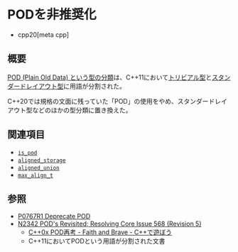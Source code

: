 # PODを非推奨化
* cpp20[meta cpp]

## 概要
[POD (Plain Old Data) という型の分類](/reference/type_traits/is_pod.md)は、C++11において[トリビアル型](/reference/type_traits/is_trivial.md)と[スタンダードレイアウト型](/reference/type_traits/is_standard_layout.md)に用語が分割された。

C++20では規格の文面に残っていた「POD」の使用をやめ、スタンダードレイアウト型などのほかの型分類に置き換えた。


## 関連項目
- [`is_pod`](/reference/type_traits/is_pod.md)
- [`aligned_storage`](/reference/type_traits/aligned_storage.md)
- [`aligned_union`](/reference/type_traits/aligned_union.md)
- [`max_align_t`](/reference/cstddef/max_align_t.md)


## 参照
- [P0767R1 Deprecate POD](http://www.open-std.org/jtc1/sc22/wg21/docs/papers/2017/p0767r1.html)
- [N2342 POD's Revisited; Resolving Core Issue 568 (Revision 5)](http://www.open-std.org/jtc1/sc22/wg21/docs/papers/2007/n2342.htm)
    - [C++0x POD再考 - Faith and Brave - C++で遊ぼう](https://faithandbrave.hateblo.jp/entry/20081127/1227777378)
    - C++11においてPODという用語が分割された文書
